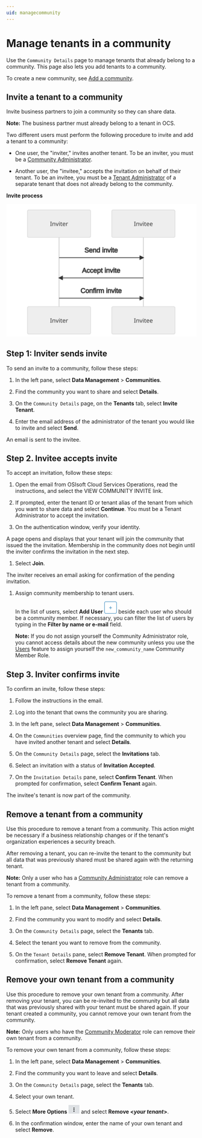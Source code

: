 ```yaml
---
uid: managecommunity
---
```


# Manage tenants in a community

Use the `Community Details` page to manage tenants that already belong to a community. This page also lets you add tenants to a community.

To create a new community, see [Add a community](xref:add-community).

## Invite a tenant to a community

Invite business partners to join a community so they can share data. 

**Note:** The business partner must already belong to a tenant in OCS.

Two different users must perform the following procedure to invite and add a tenant to a community:

- One user, the "inviter," invites another tenant. To be an inviter, you must be a [Community Administrator](xref:communityroles#community-administrator).

- Another user, the "invitee," accepts the invitation on behalf of their tenant. To be an invitee, you must be a [Tenant Administrator](xref:communityroles#tenant-administrator) of a separate tenant that does not already belong to the community.

**Invite process**

![Invite process](images/invite-process.drawio.svg)

## Step 1: Inviter sends invite

To send an invite to a community, follow these steps:

1. In the left pane, select **Data Management** > **Communities**.

1. Find the community you want to share and select **Details**.

1. On the `Community Details` page, on the **Tenants** tab, select **Invite Tenant**.

1. Enter the email address of the administrator of the tenant you would like to invite and select **Send**.

  An email is sent to the invitee.

## Step 2. Invitee accepts invite

To accept an invitation, follow these steps:

1. Open the email from OSIsoft Cloud Services Operations, read the instructions, and select the VIEW COMMUNITY INVITE link.

1. If prompted, enter the tenant ID or tenant alias of the tenant from which you want to share data and select **Continue**. You must be a Tenant Administrator to accept the invitation.

1. On the authentication window, verify your identity.

  A page opens and displays that your tenant will join the community that issued the the invitation. Membership in the community does not begin until the inviter confirms the invitation in the next step.

1. Select **Join**.

  The inviter receives an email asking for confirmation of the pending invitation.

1. Assign community membership to tenant users.

    In the list of users, select **Add User** ![Add User](images\add-button-white-background.png "Add User") beside each user who should be a community member. If necessary, you can filter the list of users by typing in the **Filter by name or e-mail** field.

    **Note:** If you do not assign yourself the Community Administrator role, you cannot access details about the new community unless you use the [Users](xref:ccUsers) feature to assign yourself the `new_community_name` Community Member Role.

## Step 3. Inviter confirms invite

To confirm an invite, follow these steps:

1. Follow the instructions in the email.

1. Log into the tenant that owns the community you are sharing.

1. In the left pane, select **Data Management** > **Communities**.

1. On the `Communities` overview page, find the community to which you have invited another tenant and select **Details**.

1. On the `Community Details` page, select the **Invitations** tab.

1. Select an invitation with a status of **Invitation Accepted**.

1. On the `Invitation Details` pane, select **Confirm Tenant**. When prompted for confirmation, select **Confirm Tenant** again.

  The invitee's tenant is now part of the community.

## Remove a tenant from a community

Use this procedure to remove a tenant from a community. This action might be necessary if a business relationship changes or if the tenant's organization experiences a security breach.

After removing a tenant, you can re-invite the tenant to the community but all data that was previously shared must be shared again with the returning tenant.

**Note:** Only a user who has a [Community Administrator](xref:communityroles#community-administrator) role can remove a tenant from a community.  

To remove a tenant from a community, follow these steps:

1. In the left pane, select **Data Management** > **Communities**.

1. Find the community you want to modify and select **Details**.

1. On the `Community Details` page, select the **Tenants** tab.

1. Select the tenant you want to remove from the community. 

1. On the `Tenant Details` pane, select **Remove Tenant**. When prompted for confirmation, select **Remove Tenant** again.

## Remove your own tenant from a community

Use this procedure to remove your own tenant from a community. After removing your tenant, you can be re-invited to the community but all data that was previously shared with your tenant must be shared again. If your tenant created a community, you cannot remove your own tenant from the community.

**Note:** Only users who have the [Community Moderator](xref:communityroles#community-moderator) role can remove their own tenant from a community.

To remove your own tenant from a community, follow these steps:

1. In the left pane, select **Data Management** > **Communities**.

1. Find the community you want to leave and select **Details**.

1. On the `Community Details` page, select the **Tenants** tab.

1. Select your own tenant.

1. Select **More Options** ![More Options](images\more-options.png "More Options") and select **Remove \<*your tenant*\>**.

1. In the confirmation window, enter the name of your own tenant and select **Remove**.
